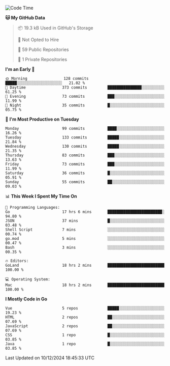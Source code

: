 <!--START_SECTION:waka-->
![Code Time](http://img.shields.io/badge/Code%20Time-1%2C369%20hrs%2036%20mins-blue)

**🐱 My GitHub Data** 

> 📦 19.3 kB Used in GitHub's Storage 
 > 
> 🚫 Not Opted to Hire
 > 
> 📜 59 Public Repositories 
 > 
> 🔑 1 Private Repositories 
 > 
**I'm an Early 🐤** 

```text
🌞 Morning                128 commits         █████░░░░░░░░░░░░░░░░░░░░   21.02 % 
🌆 Daytime                373 commits         ███████████████░░░░░░░░░░   61.25 % 
🌃 Evening                73 commits          ███░░░░░░░░░░░░░░░░░░░░░░   11.99 % 
🌙 Night                  35 commits          █░░░░░░░░░░░░░░░░░░░░░░░░   05.75 % 
```
📅 **I'm Most Productive on Tuesday** 

```text
Monday                   99 commits          ████░░░░░░░░░░░░░░░░░░░░░   16.26 % 
Tuesday                  133 commits         █████░░░░░░░░░░░░░░░░░░░░   21.84 % 
Wednesday                130 commits         █████░░░░░░░░░░░░░░░░░░░░   21.35 % 
Thursday                 83 commits          ███░░░░░░░░░░░░░░░░░░░░░░   13.63 % 
Friday                   73 commits          ███░░░░░░░░░░░░░░░░░░░░░░   11.99 % 
Saturday                 36 commits          █░░░░░░░░░░░░░░░░░░░░░░░░   05.91 % 
Sunday                   55 commits          ██░░░░░░░░░░░░░░░░░░░░░░░   09.03 % 
```


📊 **This Week I Spent My Time On** 

```text
💬 Programming Languages: 
Go                       17 hrs 6 mins       ████████████████████████░   94.80 % 
JSON                     37 mins             █░░░░░░░░░░░░░░░░░░░░░░░░   03.48 % 
Shell Script             7 mins              ░░░░░░░░░░░░░░░░░░░░░░░░░   00.74 % 
go.mod                   5 mins              ░░░░░░░░░░░░░░░░░░░░░░░░░   00.47 % 
Bash                     3 mins              ░░░░░░░░░░░░░░░░░░░░░░░░░   00.35 % 

🔥 Editors: 
GoLand                   18 hrs 2 mins       █████████████████████████   100.00 % 

💻 Operating System: 
Mac                      18 hrs 2 mins       █████████████████████████   100.00 % 
```

**I Mostly Code in Go** 

```text
Vue                      5 repos             █████░░░░░░░░░░░░░░░░░░░░   19.23 % 
HTML                     2 repos             ██░░░░░░░░░░░░░░░░░░░░░░░   07.69 % 
JavaScript               2 repos             ██░░░░░░░░░░░░░░░░░░░░░░░   07.69 % 
CSS                      1 repo              █░░░░░░░░░░░░░░░░░░░░░░░░   03.85 % 
Java                     1 repo              █░░░░░░░░░░░░░░░░░░░░░░░░   03.85 % 
```




 Last Updated on 10/12/2024 18:45:33 UTC
<!--END_SECTION:waka-->
